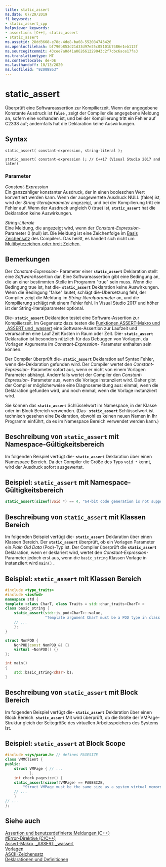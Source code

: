 ```yaml
---
title: static_assert
ms.date: 07/29/2019
f1_keywords:
- static_assert_cpp
helpviewer_keywords:
- assertions [C++], static_assert
- static_assert
ms.assetid: 28dd3668-e78c-4de8-ba68-552084743426
ms.openlocfilehash: bf796b853d21d33d97e25c05101b7486e1eb112f
ms.sourcegitcommit: 43cee7a0d41a062661229043c2f7cbc6ace17fa3
ms.translationtype: MT
ms.contentlocale: de-DE
ms.lasthandoff: 10/13/2020
ms.locfileid: "92008863"
---
```

# <a name="static_assert"></a>static_assert

Überprüft eine Softwareassertion zur Kompilierzeit. Wenn der angegebene Konstante Ausdruck ist **`false`** , zeigt der Compiler die angegebene Meldung an, sofern eine vorhanden ist, und bei der Kompilierung tritt ein Fehler auf C2338 auf; andernfalls hat die Deklaration keine Auswirkungen.

## <a name="syntax"></a>Syntax

```
static_assert( constant-expression, string-literal );

static_assert( constant-expression ); // C++17 (Visual Studio 2017 and later)
```

### <a name="parameters"></a>Parameter

*Constant-Expression*\
Ein ganzzahliger konstanter Ausdruck, der in einen booleschen Wert konvertiert werden kann. Wenn der ausgewertete Ausdruck NULL (false) ist, wird der *String-literalparameter* angezeigt, und bei der Kompilierung tritt ein Fehler auf. Wenn der Ausdruck ungleich 0 (true) ist, **`static_assert`** hat die Deklaration keine Auswirkungen.

*String-Literale*\
Eine Meldung, die angezeigt wird, wenn der *Constant-Expression-* Parameter 0 (null) ist. Die Meldung ist eine Zeichenfolge im [Basis Zeichensatz](../c-language/ascii-character-set.md) des Compilers. Das heißt, es handelt sich nicht um [Multibytezeichen-oder breit Zeichen](../c-language/multibyte-and-wide-characters.md).

## <a name="remarks"></a>Bemerkungen

Der *Constant-Expression-* Parameter einer **`static_assert`** Deklaration stellt eine *Software*Assertion dar. Eine Softwareassertion gibt eine Bedingung an, die an einer bestimmten Stelle im Programm "true" sein muss. Wenn die Bedingung true ist, hat die- **`static_assert`** Deklaration keine Auswirkungen. Wenn die Bedingung "false" lautet, schlägt die-Übersetzung fehl, der Compiler zeigt die Meldung im *String-literalparameter* an, und die Kompilierung schlägt mit einem Fehler fehl. In Visual Studio 2017 und höher ist der String-literalparameter optional.

Die- **`static_assert`** Deklaration testet eine Software-Assertion zur Kompilierzeit. Im Gegensatz dazu testen die [Funktionen ASSERT-Makro und _ASSERT und _wassert](../c-runtime-library/reference/assert-macro-assert-wassert.md) eine Software-Assertion zur Laufzeit und verursachen eine Lauf Zeit Kosten in Raum oder Zeit. Die- **`static_assert`** Deklaration ist besonders nützlich für das Debuggen von Vorlagen, da Vorlagen Argumente im *Constant-Expression-* Parameter enthalten sein können.

Der Compiler überprüft die- **`static_assert`** Deklaration auf Syntax Fehler, wenn die-Deklaration gefunden wird. Der Compiler wertet den *Constant-Expression-* Parameter sofort aus, wenn er nicht von einem Vorlagen Parameter abhängt. Andernfalls wertet der Compiler den *Constant-Expression-* Parameter aus, wenn die Vorlage instanziiert wird. Daher gibt der Compiler möglicherweise eine Diagnosemeldung aus: einmal, wenn die Deklaration gefunden wird, und noch einmal, wenn die Vorlage instanziiert wird.

Sie können das **`static_assert`** Schlüsselwort im Namespace, in der Klasse oder im Block Bereich verwenden. (Das- **`static_assert`** Schlüsselwort ist technisch gesehen eine Deklaration, obwohl es keinen neuen Namen in Ihr Programm einführt, da es im Namespace Bereich verwendet werden kann.)

## <a name="description-of-static_assert-with-namespace-scope"></a>Beschreibung von `static_assert` mit Namespace-Gültigkeitsbereich

Im folgenden Beispiel verfügt die- **`static_assert`** Deklaration über einen Namespace Bereich. Da der Compiler die Größe des Typs `void *` kennt, wird der Ausdruck sofort ausgewertet.

## <a name="example-static_assert-with-namespace-scope"></a>Beispiel: `static_assert` mit Namespace-Gültigkeitsbereich

```cpp
static_assert(sizeof(void *) == 4, "64-bit code generation is not supported.");
```

## <a name="description-of-static_assert-with-class-scope"></a>Beschreibung von `static_assert` mit Klassen Bereich

Im folgenden Beispiel verfügt die- **`static_assert`** Deklaration über einen Klassen Bereich. Der **`static_assert`** überprüft, ob ein Vorlagen Parameter ein *Plain Old Data* (Pod)-Typ ist. Der Compiler überprüft die **`static_assert`** Deklaration, wenn er deklariert wird, wertet den *Constant-Expression-* Parameter jedoch erst aus, wenn die `basic_string` Klassen Vorlage in instanziiert wird `main()` .

## <a name="example-static_assert-with-class-scope"></a>Beispiel: `static_assert` mit Klassen Bereich

```cpp
#include <type_traits>
#include <iosfwd>
namespace std {
template <class CharT, class Traits = std::char_traits<CharT> >
class basic_string {
    static_assert(std::is_pod<CharT>::value,
                  "Template argument CharT must be a POD type in class template basic_string");
    // ...
    };
}

struct NonPOD {
    NonPOD(const NonPOD &) {}
    virtual ~NonPOD() {}
};

int main()
{
    std::basic_string<char> bs;
}
```

## <a name="description-of-static_assert-with-block-scope"></a>Beschreibung von `static_assert` mit Block Bereich

Im folgenden Beispiel verfügt die- **`static_assert`** Deklaration über einen Block Bereich. **`static_assert`** Mit wird überprüft, ob die Größe der VMPage-Struktur gleich der Seitegröße des virtuellen Arbeitsspeichers des Systems ist.

## <a name="example-static_assert-at-block-scope"></a>Beispiel: `static_assert` at Block Scope

```cpp
#include <sys/param.h> // defines PAGESIZE
class VMMClient {
public:
    struct VMPage { // ...
           };
    int check_pagesize() {
    static_assert(sizeof(VMPage) == PAGESIZE,
        "Struct VMPage must be the same size as a system virtual memory page.");
    // ...
    }
// ...
};
```

## <a name="see-also"></a>Siehe auch

[Assertion und benutzerdefinierte Meldungen (C++)](../cpp/assertion-and-user-supplied-messages-cpp.md)<br/>
[#Error-Direktive (C/C++)](../preprocessor/hash-error-directive-c-cpp.md)<br/>
[Assert-Makro, _ASSERT _wassert](../c-runtime-library/reference/assert-macro-assert-wassert.md)<br/>
[Vorlagen](../cpp/templates-cpp.md)<br/>
[ASCII-Zeichensatz](../c-language/ascii-character-set.md)<br/>
[Deklarationen und Definitionen](declarations-and-definitions-cpp.md)
